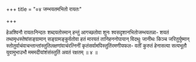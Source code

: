 +++
title = "०४ जम्भयतमभितो रायतः"

+++

हेअश्विनौ रायतःनिन्दतः शब्दयतोस्मान् हन्तुं आगच्छतोवा शुनः श्वसदृशानभितोजम्भयतन्ना- शयतं तथामृधस्तेषांसङ्ग्रामान् सङ्ग्रामङ्कुर्वतोवा हतं मारयतं तानिहननोपायान् विदथुः जानीथः किञ्च जरितुर्युष्मान् स्तोतुर्वाचंवाचन्तान्तांस्तुतिलक्षणांवाचंरत्निनीं कृतंसर्वामपिस्तुतिंरमणीयफल- वतीं कुरुतं हेनासत्या सत्यभूतौ युवामुभाउभौ मममदीयांशंसंस्तुतिं अवतं रक्षतम् ॥ ४ ॥